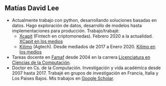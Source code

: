 ## Matías David Lee

  - Actualmente trabajo con python, desarrollando soluciones basadas en datos. Hago exploración de datos, desarrollo de modelos hasta implementaciones para producción. Trabajo/trabajé:
    - [Xcapit](https://www.xcapit.com/) (Fintech en criptomonedas). Febrero 2020 a la actualidad. [XCapit en los medios](https://www.lavoz.com.ar/amp/negocios/tras-su-primera-ronda-de-inversion-cordobesa-xcapit-prepara-su-salto-en-region)
    - [Kilimo](https://kilimo.com.ar/) (Agtech). Desde mediados de 2017 a Enero 2020. [Kilimo en los medios](http://agrovoz.lavoz.com.ar/empresas/kilimo)
  - Tareas docente en [Famaf](https://www.famaf.unc.edu.ar/) desde 2004 en la carrera [Licenciatura en Ciencias de la Computación](https://www.famaf.unc.edu.ar/academica/grado/licenciatura-en-ciencias-de-la-computaci%C3%B3n/).  
  - Doctor en Cs. de la Computación. Investigación y vida académíca desde 2007 hasta 2017. Trabajé en grupos de investigación en Francia, Italia y Los Paises Bajos. Mis trabajos en [Google Scholar](https://scholar.google.com/citations?user=eWYixqsAAAAJ&hl=es).
  
  
